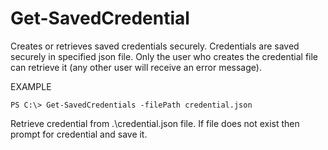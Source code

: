 # Get-SavedCredential
Creates or retrieves saved credentials securely.
Credentials are saved securely in specified json file. 
Only the user who creates the credential file can retrieve it (any other user will receive an error message).

EXAMPLE

`PS C:\> Get-SavedCredentials -filePath credential.json`

Retrieve credential from .\credential.json file. If file does not exist then prompt for credential and save it.
